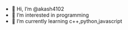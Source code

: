 - 👋 Hi, I’m @akash4102
- 👀 I’m interested in programming
- 🌱 I’m currently learning c++,python,javascript

<!---
akash4102/akash4102 is a ✨ special ✨ repository because its `README.md` (this file) appears on your GitHub profile.
You can click the Preview link to take a look at your changes.
--->
